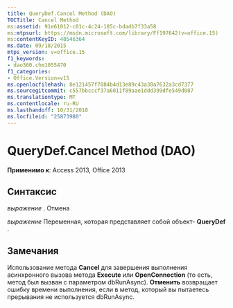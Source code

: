 ```yaml
---
title: QueryDef.Cancel Method (DAO)
TOCTitle: Cancel Method
ms:assetid: 91e61012-c01c-4c24-185c-bdadb7f33a58
ms:mtpsurl: https://msdn.microsoft.com/library/Ff197642(v=office.15)
ms:contentKeyID: 48546364
ms.date: 09/18/2015
mtps_version: v=office.15
f1_keywords:
- dao360.chm1055470
f1_categories:
- Office.Version=v15
ms.openlocfilehash: 8e121457f7084b4d13e89c43a30a7632a3cd7377
ms.sourcegitcommit: c557bbcccf37a6011f89aae1ddd399dfe549d087
ms.translationtype: MT
ms.contentlocale: ru-RU
ms.lasthandoff: 10/31/2018
ms.locfileid: "25873980"
---
```

# <a name="querydefcancel-method-dao"></a>QueryDef.Cancel Method (DAO)


**Применимо к**: Access 2013, Office 2013

## <a name="syntax"></a>Синтаксис

*выражение* . Отмена

*выражение* Переменная, которая представляет собой объект- **QueryDef** .

## <a name="remarks"></a>Замечания

Использование метода **Cancel** для завершения выполнения асинхронного вызова метода **Execute** или **OpenConnection** (то есть, метод был вызван с параметром dbRunAsync). **Отменить** возвращает ошибку времени выполнения, если в метод, который вы пытаетесь прерывания не используется dbRunAsync.

